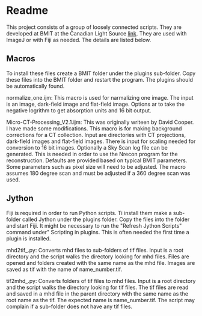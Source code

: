 Readme
======

This project consists of a group of loosely connected scripts. They are developed at BMIT at the Canadian Light Source [link](http://www.lightsource.ca/). They are used with ImageJ or with Fiji as needed. The details are listed below.

Macros
------

To install these files create a BMIT folder under the plugins sub-folder. Copy these files into the BMIT folder and restart the program. The plugins should be automatically found.

normalize_one.ijm: This macro is used for narmalizing one image. The input is an image, dark-field image and flat-field image. Options ar to take the negative logrithm to get absorption units and 16 bit output.

Micro-CT-Processing_V2.1.ijm: This was originally writeen by David Cooper. I have made some modifications. This macro is for making background corrections for a CT collection. Input are directories with CT projections, dark-field images and flat-field images. There is input for scaling needed for conversion to 16 bit images. Optionally a Sky Scan log file can be generated. This is needed in order to use the Nrecon program for the reconstruction. Defaults are provided based on typical BMIT parameters. Some parameters such as pixel size will need to be adjusted. The macro assumes 180 degree scan and must be adjusted if a 360 degree scan was used.

Jython
------

Fiji is required in order to run Python scripts. Ti install them make a sub-folder called Jython under the plugins folder. Copy the files into the folder and start Fiji. It might be necessary to run the "Refresh Jython Scripts" command under" Scripting in plugins. This is often needed the first time a plugin is installed.

mhd2tif_.py:  Converts mhd files to sub-folders of tif files. Input is a root directory and the script walks the directory looking for mhd files. Files are opened and folders created with the same name as the mhd file. Images are saved as tif with the name of name_number.tif.

tif2mhd_.py:  Converts folders of tif files to mhd files. Input is a root directory and the script walks the directory looking for tif files. The tif files are read and saved in a mhd file in the parent directory with the same name as the root name as the tif. The expected name is name_number.tif. The script may complain if a sub-folder does not have any tif files.